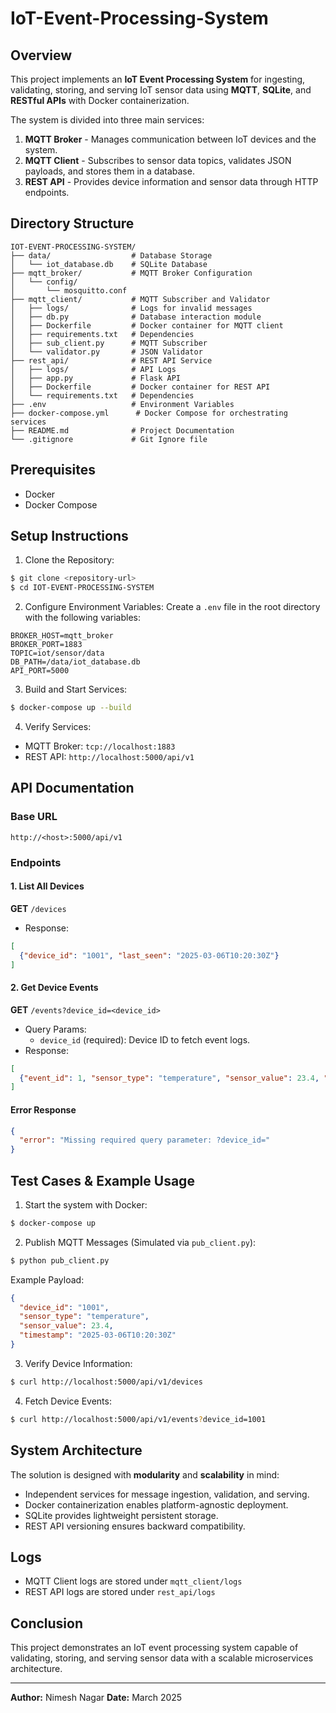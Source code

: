 # IoT-Event-Processing-System

## Overview

This project implements an **IoT Event Processing System** for ingesting, validating, storing, and serving IoT sensor data using **MQTT**, **SQLite**, and **RESTful APIs** with Docker containerization.

The system is divided into three main services:

1. **MQTT Broker** - Manages communication between IoT devices and the system.
2. **MQTT Client** - Subscribes to sensor data topics, validates JSON payloads, and stores them in a database.
3. **REST API** - Provides device information and sensor data through HTTP endpoints.

## Directory Structure

```
IOT-EVENT-PROCESSING-SYSTEM/
├── data/                  # Database Storage
│   └── iot_database.db    # SQLite Database
├── mqtt_broker/           # MQTT Broker Configuration
│   └── config/
│       └── mosquitto.conf
├── mqtt_client/           # MQTT Subscriber and Validator
│   ├── logs/              # Logs for invalid messages
│   ├── db.py              # Database interaction module
│   ├── Dockerfile         # Docker container for MQTT client
│   ├── requirements.txt   # Dependencies
│   ├── sub_client.py      # MQTT Subscriber
│   └── validator.py       # JSON Validator
├── rest_api/              # REST API Service
│   ├── logs/              # API Logs
│   ├── app.py             # Flask API
│   ├── Dockerfile         # Docker container for REST API
│   └── requirements.txt   # Dependencies
├── .env                   # Environment Variables
├── docker-compose.yml      # Docker Compose for orchestrating services
├── README.md              # Project Documentation
└── .gitignore             # Git Ignore file
```

## Prerequisites

- Docker
- Docker Compose

## Setup Instructions

1. Clone the Repository:

```bash
$ git clone <repository-url>
$ cd IOT-EVENT-PROCESSING-SYSTEM
```

2. Configure Environment Variables: Create a `.env` file in the root directory with the following variables:

```
BROKER_HOST=mqtt_broker
BROKER_PORT=1883
TOPIC=iot/sensor/data
DB_PATH=/data/iot_database.db
API_PORT=5000
```

3. Build and Start Services:

```bash
$ docker-compose up --build
```

4. Verify Services:

- MQTT Broker: `tcp://localhost:1883`
- REST API: `http://localhost:5000/api/v1`

## API Documentation

### Base URL

```
http://<host>:5000/api/v1
```

### Endpoints

#### 1. List All Devices

**GET** `/devices`

- Response:

```json
[
  {"device_id": "1001", "last_seen": "2025-03-06T10:20:30Z"}
]
```

#### 2. Get Device Events

**GET** `/events?device_id=<device_id>`

- Query Params:
  - `device_id` (required): Device ID to fetch event logs.
- Response:

```json
[
  {"event_id": 1, "sensor_type": "temperature", "sensor_value": 23.4, "timestamp": "2025-03-06T10:20:30Z"}
]
```

#### Error Response

```json
{
  "error": "Missing required query parameter: ?device_id="
}
```

## Test Cases & Example Usage

1. Start the system with Docker:

```bash
$ docker-compose up
```

2. Publish MQTT Messages (Simulated via `pub_client.py`):

```bash
$ python pub_client.py
```

Example Payload:

```json
{
  "device_id": "1001",
  "sensor_type": "temperature",
  "sensor_value": 23.4,
  "timestamp": "2025-03-06T10:20:30Z"
}
```

3. Verify Device Information:

```bash
$ curl http://localhost:5000/api/v1/devices
```

4. Fetch Device Events:

```bash
$ curl http://localhost:5000/api/v1/events?device_id=1001
```

## System Architecture

The solution is designed with **modularity** and **scalability** in mind:

- Independent services for message ingestion, validation, and serving.
- Docker containerization enables platform-agnostic deployment.
- SQLite provides lightweight persistent storage.
- REST API versioning ensures backward compatibility.

## Logs

- MQTT Client logs are stored under `mqtt_client/logs`
- REST API logs are stored under `rest_api/logs`

## Conclusion

This project demonstrates an IoT event processing system capable of validating, storing, and serving sensor data with a scalable microservices architecture.

---

**Author:** Nimesh Nagar **Date:** March 2025

